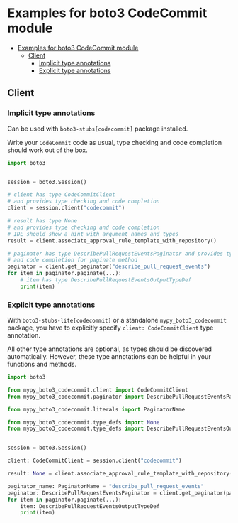 <a id="examples-for-boto3-codecommit-module"></a>

# Examples for boto3 CodeCommit module

- [Examples for boto3 CodeCommit module](#examples-for-boto3-codecommit-module)
  - [Client](#client)
    - [Implicit type annotations](#implicit-type-annotations)
    - [Explicit type annotations](#explicit-type-annotations)

<a id="client"></a>

## Client

<a id="implicit-type-annotations"></a>

### Implicit type annotations

Can be used with `boto3-stubs[codecommit]` package installed.

Write your `CodeCommit` code as usual, type checking and code completion should
work out of the box.

```python
import boto3


session = boto3.Session()

# client has type CodeCommitClient
# and provides type checking and code completion
client = session.client("codecommit")

# result has type None
# and provides type checking and code completion
# IDE should show a hint with argument names and types
result = client.associate_approval_rule_template_with_repository()

# paginator has type DescribePullRequestEventsPaginator and provides type checking
# and code completion for paginate method
paginator = client.get_paginator("describe_pull_request_events")
for item in paginator.paginate(...):
    # item has type DescribePullRequestEventsOutputTypeDef
    print(item)
```

<a id="explicit-type-annotations"></a>

### Explicit type annotations

With `boto3-stubs-lite[codecommit]` or a standalone `mypy_boto3_codecommit`
package, you have to explicitly specify `client: CodeCommitClient` type
annotation.

All other type annotations are optional, as types should be discovered
automatically. However, these type annotations can be helpful in your functions
and methods.

```python
import boto3

from mypy_boto3_codecommit.client import CodeCommitClient
from mypy_boto3_codecommit.paginator import DescribePullRequestEventsPaginator

from mypy_boto3_codecommit.literals import PaginatorName

from mypy_boto3_codecommit.type_defs import None
from mypy_boto3_codecommit.type_defs import DescribePullRequestEventsOutputTypeDef


session = boto3.Session()

client: CodeCommitClient = session.client("codecommit")

result: None = client.associate_approval_rule_template_with_repository()

paginator_name: PaginatorName = "describe_pull_request_events"
paginator: DescribePullRequestEventsPaginator = client.get_paginator(paginator_name)
for item in paginator.paginate(...):
    item: DescribePullRequestEventsOutputTypeDef
    print(item)
```
